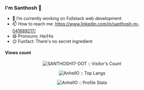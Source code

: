 ### I'm Santhosh 👋

- 🔭 I’m currently working on Fullstack web development
- 📫 How to reach me: https://www.linkedin.com/in/santhosh-m-041689217/
- 😄 Pronouns: He/His
- 😉 Funfact: There's no secret ingredient

#### Views count
<p align="center"><img src="https://profile-counter.glitch.me/{SANTHOSH17-DOT}/count.svg" alt="SANTHOSH17-DOT :: Visitor's Count" /></p>

<p align="center"><img src="https://github-readme-stats.vercel.app/api/top-langs/?username=SANTHOSH17-DOT&langs_count=10&theme=tokyonight&layout=compact" alt="AnhellO :: Top Langs" /></p>

<p align="center"><img src="https://github-readme-stats.vercel.app/api?username=SANTHOSH17-DOT&show_icons=true&theme=synthwave" alt="AnhellO :: Profile Stats" /></p>
